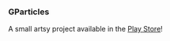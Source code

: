 ### GParticles

A small artsy project available in the [Play Store](https://play.google.com/store/apps/details?id=com.Tuohino.GParticles)!
 
